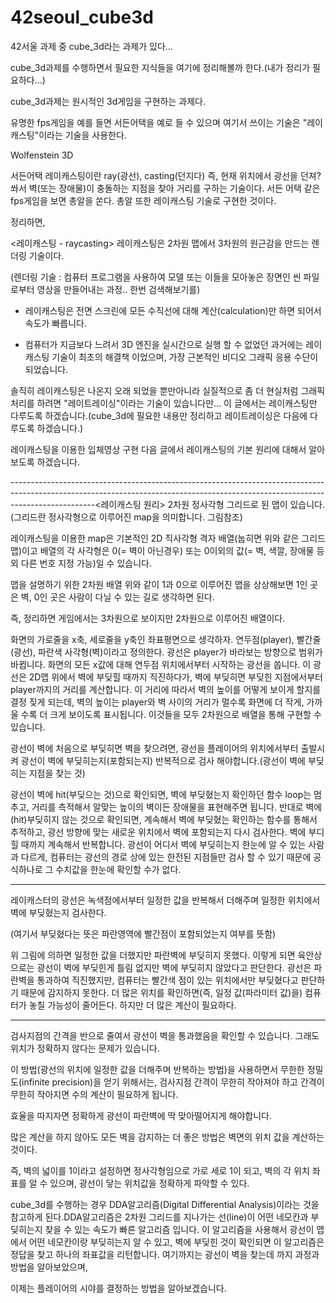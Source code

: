 # 42seoul_cube3d


42서울 과제 중 cube_3d라는 과제가 있다...

 

cube_3d과제를 수행하면서 필요한 지식들을 여기에 정리해볼까 한다.(내가 정리가 필요하다...)

 

cube_3d과제는 원시적인 3d게임을 구현하는 과제다.

유명한 fps게임을 예를 들면 서든어택을 예로 들 수 있으며 여기서 쓰이는 기술은 "레이캐스팅"이라는 기술을 사용한다.


Wolfenstein 3D
 


서든어택 
레이캐스팅이란 ray(광선), casting(던지다) 즉, 현재 위치에서 광선을 던져? 쏴서 벽(또는 장애물)이 충돌하는 지점을 찾아 거리를 구하는 기술이다.  서든 어택 같은 fps게임을 보면 총알을 쏜다. 총알 또한 레이캐스팅 기술로 구현한 것이다.

 

정리하면,

 

<레이캐스팅 - raycasting>
레이캐스팅은 2차원 맵에서 3차원의 원근감을 만드는 렌더링 기술이다.

(렌더링 기술 : 컴퓨터 프로그램을 사용하여 모델 또는 이들을 모아놓은 장면인 씬 파일로부터 영상을 만들어내는 과정.. 한번 검색해보기를)

 

- 레이캐스팅은 전면 스크린에 모든 수직선에 대해 계산(calculation)만 하면 되어서 속도가 빠릅니다.

- 컴퓨터가 지금보다 느려서 3D 엔진을 실시간으로 실행 할 수 없었던 과거에는 레이캐스팅 기술이 최초의 해결책 이었으며,  가장 근본적인 비디오 그래픽 응용 수단이 되었습니다.

 

솔직히 레이캐스팅은 나온지 오래 되었을 뿐만아니라 실질적으로 좀 더 현실처럼 그래픽처리를 하려면 "레이트레이싱"이라는 기술이 있습니다만... 이 글에서는 레이캐스팅만 다루도록 하겠습니다.(cube_3d에 필요한 내용만 정리하고 레이트레이싱은 다음에 다루도록 하겠습니다.)


레이캐스팅을 이용한 입체영상 구현
 다음 글에서 레이캐스팅의 기본 원리에 대해서 알아보도록 하겠습니다.




---------------------------------------------------------------------------------------------------------------------------------------------------------------------------------<레이캐스팅 원리>
2차원 정사각형 그리드로 된 맵이 있습니다.(그리드란 정사각형으로 이루어진 map을 의미합니다. 그림참조)



레이캐스팅을 이용한 map은 기본적인 2D 직사각형 격자 배열(눕히면 위와 같은 그리드 맵)이고 배열의 각 사각형은 0(= 벽이 아닌경우) 또는 0이외의 값(= 벽, 색깔, 장애물 등 외 다른 번호 지정 가능)일 수 있습니다. 

맵을 설명하기 위한 2차원 배열
위와 같이 1과 0으로 이루어진 맵을 상상해보면 1인 곳은 벽, 0인 곳은 사람이 다닐 수 있는 길로 생각하면 된다.



즉, 정리하면 게임에서는 3차원으로 보이지만 2차원으로 이루어진 배열이다.


화면의 가로줄을 x축, 세로줄을 y축인 좌표평면으로 생각하자.
연두점(player), 빨간줄(광선), 파란색 사각형(벽)이라고 정의한다.
광선은 player가 바라보는 방향으로 범위가 바뀝니다.
화면의 모든 x값에 대해 연두점 위치에서부터 시작하는 광선을 쏩니다.
이 광선은 2D맵 위에서 벽에 부딪힐 때까지 직진하다가, 벽에 부딪히면 부딪힌 지점에서부터 player까지의 거리를 계산합니다.
이 거리에 따라서 벽의 높이를 어떻게 보이게 할지를 결정 짖게 되는데, 벽의 높이는 player와 벽 사이의 거리가 멀수록 화면에 더 작게,  가까울 수록 더 크게 보이도록 표시됩니다.
이것들을 모두 2차원으로 배열을 통해 구현할 수 있습니다.




광선이 벽에 처음으로 부딪히면 벽을 찾으려면, 광선을 플레이어의 위치에서부터 출발시켜 광선이 벽에 부딪히는지(포함되는지) 반복적으로 검사 해야합니다.(광선이 벽에 부딪히는 지점을 찾는 것)

광선이 벽에 hit(부딪으는 것)으로 확인되면, 벽에 부딪혔는지 확인하던 함수 loop는 멈추고, 거리를 측적해서 알맞는 높이의 벽이든 장애물을 표현해주면 됩니다.
반대로 벽에 (hit)부딪히지 않는 것으로 확인되면, 계속해서 벽에 부딪혔는 확인하는 함수를 통해서 추적하고, 광선 방향에 맞는 새로운 위치에서 벽에 포함되는지 다시 검사한다. 벽에 부디힐 때까지 계속해서 반복합니다.
광선이 어디서 벽에 부딪히는지 한눈에 알 수 있는 사람과 다르게, 컴퓨터는 광선의 경로 상에 있는 한전된 지점들만 검사 할 수 있기 때문에 공식하나로 그 수치값을 한눈에 확인할 수가 없다.



-----------------------------------------------------------------------------------------------------------------------------------




레이캐스터의 광선은 녹색점에서부터 일정한 값을 반복해서 더해주며 일정한 위치에서 벽에 부딪혔는지 검사한다.

(여기서 부딪혔다는 뜻은 파란영역에 빨간점이 포함되었는지 여부를 뜻함)



위 그림에 의하면 일정한 값을 더했지만 파란벽에 부딪히지 못했다.
이렇게 되면 육안상으로는 광선이 벽에 부딪힌게 틀림 없지만 벽에 부딪히지 않았다고 판단한다.
광선은 파란벽을 통과하여 직진했지만, 컴퓨터는 빨간색 점이 있는 위치에서만 부딪혔다고 판단하기 때문에 감지하지 못한다.
더 많은 위치를 확인하면(즉, 일정 값(파라미터 값)을) 컴퓨터가 놓칠 가능성이 줄어든다. 하지만 더 많은 계산이 필요하다.


-----------------------------------------------------------------------------------------------------------------------------------


검사지점의 간격을 반으로 줄여서 광선이 벽을 통과했음을 확인할 수 있습니다. 그래도 위치가 정확하지 않다는 문제가 있습니다.



이 방법(광선의 위치에 일정한 값을 더해주며 반복하는 방법)을 사용하면서 무한한 정밀도(infinite precision)을 얻기 위해서는, 검사지점 간격이 무한히 작아져야 하고 간격이 무한히 작아지면 수의 계산이 필요하게 됩니다.






효율을 따지자면 정확하게 광선이 파란벽에 딱 맞아떨어지게 해야합니다.

 많은 계산을 하지 않아도 모든 벽을 감지하는 더 좋은 방법은 벽면의 위치 값을 계산하는 것이다.



즉, 벽의 넓이를 1이라고 설정하면 정사각형임으로 가로 세로 1이 되고, 벽의 각 위치 좌표를 알 수 있으며,  광선이 닿는 위치값을 정확하게 파악할 수 있다.



cube_3d를 수행하는 경우 DDA알고리즘(Digital Differential Analysis)이라는 것을 참고하게 된다.DDA알고리즘은 2차원 그리드를 지나가는 선(line)이 어떤 네모칸과 부딪히는지 찾을 수 있는 속도가 빠른 알고리즘 입니다. 이 알고리즘을 사용해서 광선이 맵에서 어떤 네모칸이랑 부딪히는지 알 수 있고, 벽에 부딪힌 것이 확인되면 이 알고리즘은 정답을 찾고 하나의 좌표값을 리턴합니다.
여기까지는 광선이 벽을 찾는데 까지 과정과 방법을 알아보았으며,



이제는 플레이어의 시야를 결정하는 방법을 알아보겠습니다.
















 
